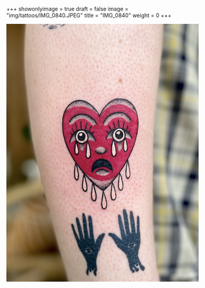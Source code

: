 +++
showonlyimage = true
draft = false
image = "img/tattoos/IMG_0840.JPEG"
title = "IMG_0840"
weight = 0
+++

![image](/img/tattoos/IMG_0840.JPEG)
